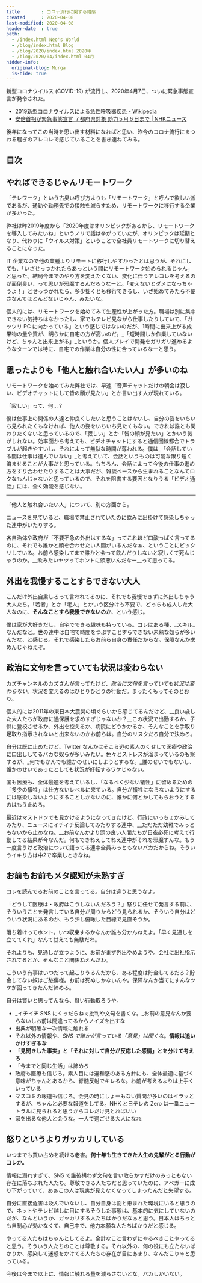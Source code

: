 ```yaml
---
title        : コロナ流行に関する雑感
created      : 2020-04-08
last-modified: 2020-04-08
header-date  : true
path:
  - /index.html Neo's World
  - /blog/index.html Blog
  - /blog/2020/index.html 2020年
  - /blog/2020/04/index.html 04月
hidden-info:
  original-blog: Murga
  is-hide: true
---
```


新型コロナウイルス (COVID-19) が流行し、2020年4月7日、ついに緊急事態宣言が発令された。

- [2019新型コロナウイルスによる急性呼吸器疾患 - Wikipedia](https://ja.wikipedia.org/wiki/2019%E6%96%B0%E5%9E%8B%E3%82%B3%E3%83%AD%E3%83%8A%E3%82%A6%E3%82%A4%E3%83%AB%E3%82%B9%E3%81%AB%E3%82%88%E3%82%8B%E6%80%A5%E6%80%A7%E5%91%BC%E5%90%B8%E5%99%A8%E7%96%BE%E6%82%A3)
- [安倍首相が緊急事態宣言 ７都府県対象 効力５月６日まで | NHKニュース](https://www3.nhk.or.jp/news/html/20200407/k10012373011000.html)

後年になってこの当時を思い出す材料になればと思い、昨今のコロナ流行にまつわる騒ぎのアレコレで感じていることを書き連ねてみる。

## 目次

## やればできるじゃんリモートワーク

「テレワーク」という古臭い呼び方よりも「リモートワーク」と呼んで欲しい派であるが、通勤や勤務先での接触を減らすため、リモートワークに移行する企業が多かった。

弊社は昨2019年度から「2020年度はオリンピックがあるから、リモートワークを導入してみたいね」というノリで話は挙がっていたが、オリンピックは延期となり、代わりに「ウイルス対策」ということで全社員リモートワークに切り替えることになった。

IT 企業なので他の業種よりリモートに移行しやすかったとは思うが、それにしても、「いざせっつかれたらあっという間にリモートワーク始められるじゃん」と思った。結局今までのやり方を変えたくない、変化に伴うアレコレを考えるのが面倒臭い、って思いが邪魔するんだろうなーと。「変えないとダメになっちゃうよ！」とせっつかれたら、多少拙くとも移行できるし、いざ始めてみたら不便さなんてほとんどないじゃん、みたいな。

個人的には、リモートワークを始めてみて生産性が上がった方。職場は別に集中できない気持ちはなかったし、家でもテレビ見ながら仕事したりしていて、「ガッツリ PC に向かっている」という感じではないのだが、1時間に出来上がる成果物の量や質が、明らかに自宅の方が高いのだ。_「短時間しか作業していないけど、ちゃんと出来上がる」_というか。個人プレイで開発をガリガリ進めるようなターンでは特に、自宅での作業は自分の性に合っているなーと思う。

## 思ったよりも「他人と触れ合いたい人」が多いのね

リモートワークを始めてみた弊社では、早速「音声チャットだけの朝会は寂しい、ビデオチャットにして皆の顔が見たい」とか言い出す人が現れている。

「寂しい」って、何…？

僕は仕事上の関係の人達と仲良くしたいと思うことはないし、自分の姿をいちいち見られたくもなければ、他人の姿をいちいち見たくもない。できれば誰とも関わりたくないと思っているので、「寂しい」とか「皆の顔が見たい」とかいう気がしれない。効率面から考えても、ビデオチャットにすると通信回線都合でトラブルが起きやすいし、それによって無駄な時間が奪われる。僕は_「会話している間は仕事は進んでいない」_と考えていて、会話というものは可能な限り短く済ませることが大事だと思っている。もちろん、会話によって今後の仕事の進め方をすり合わせたりすることは大事だが、雑談ベースから生まれることなんてロクなもんじゃないと思っているので、それを阻害する要因となりうる「ビデオ通話」には、全く効能を感じない。

---

「他人と触れ合いたい人」について、別の方面から。

ニュースを見ていると、職場で禁止されていたのに飲みに出掛けて感染しちゃった連中がいたりする。

各自治体や政府が「不要不急の外出はするな」ってこれほど口酸っぱく言ってるのに、それでも誰かと顔を合わせたい人間がいるんだなぁ、ということにビックリしている。お前ら感染してまで誰かと会って飲んだりしないと寂しくて死んじゃうのか。__飲みたいヤツってホントに頭悪いんだなー__って思ってる。

## 外出を我慢することすらできない大人

こんだけ外出自粛しろって言われてるのに、それでも我慢できずに外出しちゃう大人たち。「若者」とか「老人」とかいう区分けも不要で、どっちも成人した大人なのに、__そんなことすら我慢できないのか__、という感じ。

僕は家が大好きだし、自宅でできる趣味も持っている。コレはある種、_スキル_なんだなと。世の連中は自宅で時間をつぶすことすらできない未熟な奴らが多いんだな、と感じる。それで感染したらお前ら自身の責任だからな。保障なんか求めんじゃねえぞ。

## 政治に文句を言っていても状況は変わらない

カズチャンネルのカズさんが言ってたけど、_政治に文句を言っていても状況は変わらない_。状況を変えるのはひとりひとりの行動だ。まったくもってそのとおり。

個人的には2011年の東日本大震災の頃ぐらいから感じてるんだけど、__良い歳した大人たちが政府に過保護を求めすぎじゃないか？__この状況で出勤するか、子供に登校させるか、外出を控えるか、病院にどうかかるか、そんなことを手取り足取り指示されないと出来ないのかお前らは。自分のリスクだろ自分で決めろ。

自分は既に止めたけど、Twitter なんかはそこら辺の素人のくせして医療や政治に口出ししてるバカな奴らが多いみたい。色々とストレスが溜まっているのも察するが、_何でもかんでも誰かのせいにしようとするな。_誰のせいでもないし、誰かのせいであったとしても状況が好転するワケじゃない。

国も医療も、全体最適を考えているし、「なるべく少ない犠牲」に留めるための「多少の犠牲」は仕方ないレベルに来ている。自分が犠牲にならないようにするには感染しないようにすることしかないのに、誰かに何とかしてもらおうとするのはもう止めろ。

最近はマストドンでも見かけるようになってきたけど、行政にいっちょかみしてみたり、ニュースにイチイチ反論してみたりする連中、__ただただ幼稚でみっともないから止めなね。__お前なんかより頭の良い人間たちが日夜必死に考えて行動してる結果が今なんだ。何もできねえしてねえ連中がそれを邪魔すんな。もう一度言うけど政治について語ってる連中全員みっともないバカだからね。そういうイキり方は中2で卒業しときなね。

## お前もお前もメタ認知が未熟すぎ

コレを読んでるお前のことを言ってる。自分は違うと思うなよ。

「どうして医療は・政府はこうしないんだろう？」怒りに任せて発言する前に、そういうことを発言している自分が周りからどう見られるか、そういう自分はどういう状況にあるのか、もう少し俯瞰した目線で見直そうか。

落ち着けってホント。いつ収束するかなんか誰も分かんねえよ。「早く見通しを立ててくれ」なんて甘えても無駄だわ。

それよりも、見通しが立つように、お前がまず外出やめようや。会社に出社指示されてるとか、そんなこと関係ねえんだわ。

こういう有事はいつだって起こりうるんだから、ある程度は貯金してるだろ？貯金してない奴はご愁傷様。お前は死ぬしかないんや。保障なんか当てにすんなツケが回ってきたんだ諦めろ。

自分は賢いと思ってんなら、賢い行動取ろうや。

- _イチイチ SNS にくっだらねぇ批判や文句を書くな。_お前の意見なんか要らないしお前は間違ってるからノイズを出すな
- 出典が明確な一次情報に触れる
- それ以外の情報や、_SNS で誰かが言っている「意見」は聞くな_。__情報は追いかけすぎるな__
- __「見聞きした事実」と「それに対して自分が反応した感情」とを分けて考えろ__
- 「今までと同じ生活」は諦めろ
- 政府も医療も信じろ。素人目には違和感のある方針にも、全体最適に基づく意味がちゃんとあるから、脊髄反射でキレるな。お前が考えるよりは上手くいっている
- マスコミの報道も信じろ。会見の時にしょーもない質問が多いのはイラッとするが、ちゃんと必要な報道をしてる。NHK と日テレの Zero は一番ニュートラルに見られると思うからコレだけ見とればいい
- 家を出るな他人と会うな。一人で過ごせる大人になれ

## 怒りというよりガッカリしている

いつまでも買い占めを続ける老害。__何十年も生きてきた人生の先輩がとる行動がコレか。__

情報に溺れすぎて、SNS で誰彼構わず文句を言い散らかすだけのみっともない存在に落ちぶれた人たち。尊敬できる人たちだと思っていたのに、アベガーに成り下がっていて、あぁこの人は現実が見えなくなってしまったんだと失望する。

自分に直接危害は及んでいないし、自分自身は割と恵まれた環境にいると思うので、ネットやテレビ越しに目にするそうした事態は、基本的に気にしていないのだが、なんというか、ガッカリする人たちばかりだなぁと思う。日本人はちっとも自制心が効かなくて、自己中で、他力本願な人たちばかりだと感じる。

やってる人たちはちゃんとしてるよ。余計なこと言わずにやるべきことやってると思う。そういう人たちのことは尊敬する。それ以外の、何の役にも立たないばかりか、感染して迷惑をかけてる人たちの存在が目にあまり、なんだこりゃと思っている。

今後は今まで以上に、情報に触れる量を減らさないとな。バカしかいない。
